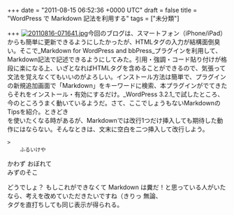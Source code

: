 
+++
date = "2011-08-15 06:52:36 +0000 UTC"
draft = false
title = "WordPress で Markdown 記法を利用する"
tags = ["未分類"]

+++
<a href="http://blog.daruyanagi.net/wp-content/uploads/2011/08/20110816-071641.jpg"><img src="http://blog.daruyanagi.net/wp-content/uploads/2011/08/20110816-071641.jpg" alt="20110816-071641.jpg" class="alignnone size-full"/></a>今回のブログは、スマートフォン（iPhone/iPad）からも簡単に更新できるようにしたかったが、HTMLタグの入力が結構面倒臭い。そこで_Markdown for WordPress and bbPress_プラグインを利用して、Markdown記法で記述できるようにしてみた。引用・強調・コード貼り付けが格段に楽になる上、いざとなればHTMLタグを含めることができるので、気張って文法を覚えなくてもいいのがよろしい。インストール方法は簡単で、プラグインの新規追加画面で「Markdown」をキーワードに検索、本プラグインがでてきたらそれをインストール・有効にするだけ。_WordPress 3.2.1_で試したところ、今のところうまく動いているようだ。さて、ここでしょうもないMarkdownのTipsを紹介。ときどき <code><br/></code> を使いたくなる時があるが、Markdownでは改行1つだけ挿入しても期待した動作にはならない。そんなときは、文末に空白を二つ挿入して改行しよう。

    >
        ふるいけや  
かわず おぼれて  
みずのそこ

    
どうでしょ？ もしこれができなくて Markdown は糞だ！と思っている人がいたなら、考えを改めていただきたいですね（きりっ 無論、 <code><br/></code> タグを直打ちしても同じ表示が得られる。


